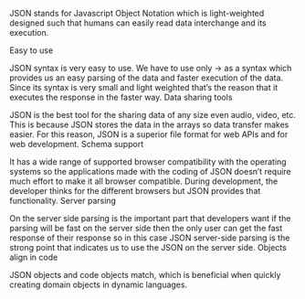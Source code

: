 JSON stands for Javascript Object Notation which is light-weighted designed such that humans can easily read data interchange and its execution.

Easy to use

JSON syntax is very easy to use. We have to use only -> as a syntax which provides us an easy parsing of the data and faster execution of the data. Since its syntax is very small and light weighted that’s the reason that it executes the response in the faster way.
Data sharing tools

JSON is the best tool for the sharing data of any size even audio, video, etc. This is because JSON stores the data in the arrays so data transfer makes easier. For this reason, JSON is a superior file format for web APIs and for web development.
Schema support

It has a wide range of supported browser compatibility with the operating systems so the applications made with the coding of JSON doesn’t require much effort to make it all browser compatible. During development, the developer thinks for the different browsers but JSON provides that functionality.
Server parsing

On the server side parsing is the important part that developers want if the parsing will be fast on the server side then the only user can get the fast response of their response so in this case JSON server-side parsing is the strong point that indicates us to use the JSON on the server side.
Objects align in code

JSON objects and code objects match, which is beneficial when quickly creating domain objects in dynamic languages.

